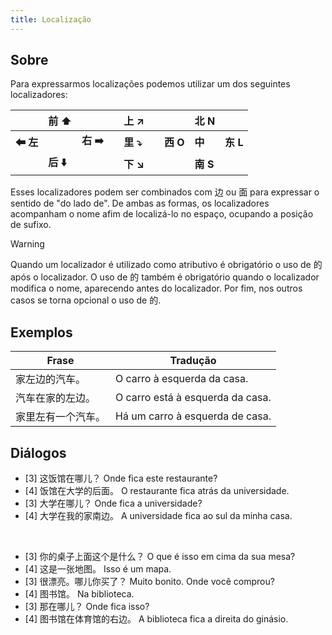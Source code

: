 ```yaml
---
title: Localização
---
```


## Sobre

Para expressarmos localizações podemos utilizar um dos seguintes localizadores: 

|         | 前 ⬆      |          |     | 上 ↗      |     |         | **北 N** |         |
| ------- | -------- | -------- | --- | -------- | --- | ------- | ------- | ------- |
| **⬅ 左** |          | **右 ➡️** |     | **里 ⤵️** |     | **西 O** | **中**   | **东 L** |
|         | **后 ⬇️** |          |     | **下 ↘**  |     |         | **南 S** |         |
Esses localizadores podem ser combinados com 边 ou 面 para expressar o sentido de "do lado de". De ambas as formas, os localizadores acompanham o nome afim de localizá-lo no espaço, ocupando a posição de sufixo.

> [!warning]
> Quando um localizador é utilizado como atributivo é obrigatório o uso de 的 após o localizador. O uso de 的 também é obrigatório quando o localizador modifica o nome, aparecendo antes do localizador. Por fim, nos outros casos se torna opcional o uso de 的.

## Exemplos

| Frase     | Tradução                         |
| --------- | -------------------------------- |
| 家左边的汽车。   | O carro à esquerda da casa.      |
| 汽车在家的左边。  | O carro está à esquerda da casa. |
| 家里左有一个汽车。 | Há um carro à esquerda de casa.  |

## Diálogos

- [3] 这饭馆在哪儿？
     Onde fica este restaurante?
- [4] 饭馆在大学的后面。
     O restaurante fica atrás da universidade.
- [3] 大学在哪儿？
     Onde fica a universidade?
- [4] 大学在我的家南边。
     A universidade fica ao sul da minha casa.

<br>

- [3] 你的桌子上面这个是什么？
     O que é isso em cima da sua mesa?
- [4] 这是一张地图。
      Isso é um mapa.
- [3] 很漂亮。哪儿你买了？
      Muito bonito. Onde você comprou?
- [4] 图书馆。
      Na biblioteca.
- [3] 那在哪儿？
      Onde fica isso?
- [4] 图书馆在体育馆的右边。
      A biblioteca fica a direita do ginásio.